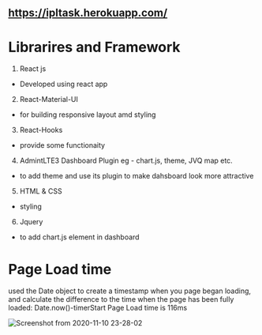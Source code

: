 ## https://ipltask.herokuapp.com/

# Librarires and Framework
1. React js 
  - Developed using react app
2. React-Material-UI
  - for building responsive layout amd styling
3. React-Hooks
  - provide some functionaity
4. AdmintLTE3 Dashboard Plugin eg - chart.js, theme, JVQ map etc.
  - to add theme and use its plugin to make dahsboard look more attractive
5. HTML & CSS
  - styling 
6. Jquery
  - to add chart.js element in dashboard
  
  
# Page Load time 
used the Date object to create a timestamp when you page began loading, and calculate the difference to the time when the page has been fully loaded:
 Date.now()-timerStart
 Page Load time is 116ms
 


![Screenshot from 2020-11-10 23-28-02](https://user-images.githubusercontent.com/48185254/98712662-953bbf80-23ac-11eb-9cf2-197c17ce449a.png)

  
